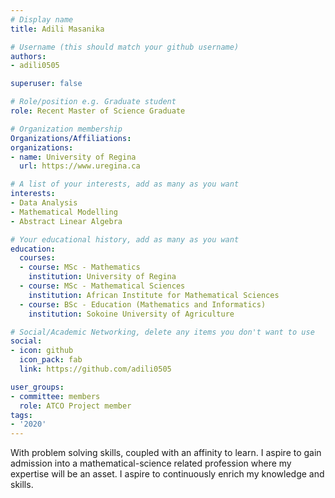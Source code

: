 ```yaml
---
# Display name
title: Adili Masanika

# Username (this should match your github username)
authors:
- adili0505

superuser: false

# Role/position e.g. Graduate student
role: Recent Master of Science Graduate

# Organization membership
Organizations/Affiliations:
organizations:
- name: University of Regina
  url: https://www.uregina.ca

# A list of your interests, add as many as you want
interests:
- Data Analysis
- Mathematical Modelling
- Abstract Linear Algebra

# Your educational history, add as many as you want
education:
  courses:
  - course: MSc - Mathematics
    institution: University of Regina
  - course: MSc - Mathematical Sciences
    institution: African Institute for Mathematical Sciences
  - course: BSc - Education (Mathematics and Informatics)
    institution: Sokoine University of Agriculture

# Social/Academic Networking, delete any items you don't want to use
social:
- icon: github
  icon_pack: fab
  link: https://github.com/adili0505

user_groups:
- committee: members
  role: ATCO Project member
tags:
- '2020'
---
```

With problem solving skills, coupled with an affinity to learn. I aspire to gain admission into a mathematical-science related profession where my expertise will be an asset. I aspire to continuously enrich my knowledge and skills.
